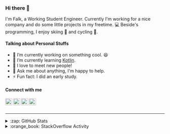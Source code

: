 ### Hi there 👋

I'm Falk, a Working Student Engineer. Currently I'm working for a nice company and do some little projects in my freetime. :computer: Beside's programming, I enjoy skiing :ski: and cycling :bicyclist:.

#### Talking about Personal Stuffs

- 🔭 I’m currently working on something cool. :laughing:
- 🌱 I’m currently learning [Kotlin][kotlin].
- 👯 I love to meet new people!
- 💬 Ask me about anything, I'm happy to help.
- ⚡ Fun fact: I did an early study.

#### Connect with me

[<img align="left" alt="LinkedIn" width="22px" src="https://cdn.jsdelivr.net/npm/simple-icons@v3/icons/linkedin.svg" />][linkedin]
[<img align="left" alt="GitHub" width="22px" src="https://cdn.jsdelivr.net/npm/simple-icons@v3/icons/github.svg" />][github]
[<img align="left" alt="GitLab" width="22px" src="https://cdn.jsdelivr.net/npm/simple-icons@v3/icons/gitlab.svg" />][gitlab]
[<img align="left" alt="Stack Overflow" width="22px" src="https://cdn.jsdelivr.net/npm/simple-icons@v3/icons/stackoverflow.svg" />][stackoverflow]

<br />
<br />

---

<details>
  <summary>:zap: GitHub Stats</summary>
  
  [![Flaxel's github stats](https://github-readme-stats.vercel.app/api?username=flaxel&include_all_commits=true)][github]
</details>

<details>
  <summary>:orange_book: StackOverflow Activity</summary>
  
  <!-- STACKOVERFLOW:START -->
- [Answer by flaxel for What is Sublime Text Folder in Volumes?](https://stackoverflow.com/questions/63536514/what-is-sublime-text-folder-in-volumes/63537322#63537322)
- [Answer by flaxel for How to set a surge.sh email](https://stackoverflow.com/questions/63447074/how-to-set-a-surge-sh-email/63448155#63448155)
- [Answer by flaxel for How to convert decimal to time format? kotlin Kotlin](https://stackoverflow.com/questions/63366063/how-to-convert-decimal-to-time-format-kotlin-kotlin/63366460#63366460)
- [Answer by flaxel for How can I mount a remote server just like raspbian does it?](https://stackoverflow.com/questions/63340090/how-can-i-mount-a-remote-server-just-like-raspbian-does-it/63340528#63340528)
- [Answer by flaxel for Why does Axon throw a ConcurrencyException from second request onwards?](https://stackoverflow.com/questions/63180387/why-does-axon-throw-a-concurrencyexception-from-second-request-onwards/63194469#63194469)
<!-- STACKOVERFLOW:END -->
</details>

[stackoverflow]: https://stackoverflow.com/users/10951752/flaxel
[gitlab]: https://gitlab.com/flaxel
[github]: https://github.com/flaxel
[linkedin]: https://www.linkedin.com/in/falk-p-b457211a0/
[kotlin]: https://kotlinlang.org/
